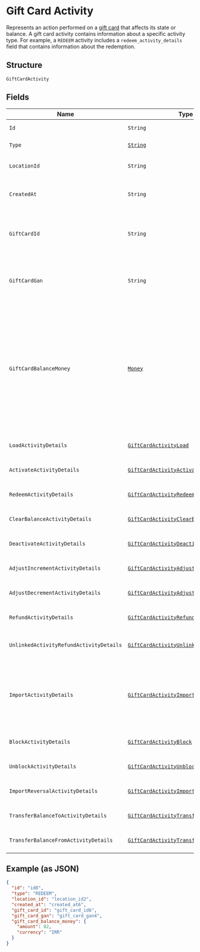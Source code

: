 
# Gift Card Activity

Represents an action performed on a [gift card](../../doc/models/gift-card.md) that affects its state or balance.
A gift card activity contains information about a specific activity type. For example, a `REDEEM` activity
includes a `redeem_activity_details` field that contains information about the redemption.

## Structure

`GiftCardActivity`

## Fields

| Name | Type | Tags | Description | Getter |
|  --- | --- | --- | --- | --- |
| `Id` | `String` | Optional | The Square-assigned ID of the gift card activity. | String getId() |
| `Type` | [`String`](../../doc/models/gift-card-activity-type.md) | Required | Indicates the type of [gift card activity](../../doc/models/gift-card-activity.md). | String getType() |
| `LocationId` | `String` | Required | The ID of the [business location](entity:Location) where the activity occurred. | String getLocationId() |
| `CreatedAt` | `String` | Optional | The timestamp when the gift card activity was created, in RFC 3339 format. | String getCreatedAt() |
| `GiftCardId` | `String` | Optional | The gift card ID. When creating a gift card activity, `gift_card_id` is not required if<br>`gift_card_gan` is specified. | String getGiftCardId() |
| `GiftCardGan` | `String` | Optional | The gift card account number (GAN). When creating a gift card activity, `gift_card_gan`<br>is not required if `gift_card_id` is specified. | String getGiftCardGan() |
| `GiftCardBalanceMoney` | [`Money`](../../doc/models/money.md) | Optional | Represents an amount of money. `Money` fields can be signed or unsigned.<br>Fields that do not explicitly define whether they are signed or unsigned are<br>considered unsigned and can only hold positive amounts. For signed fields, the<br>sign of the value indicates the purpose of the money transfer. See<br>[Working with Monetary Amounts](https://developer.squareup.com/docs/build-basics/working-with-monetary-amounts)<br>for more information. | Money getGiftCardBalanceMoney() |
| `LoadActivityDetails` | [`GiftCardActivityLoad`](../../doc/models/gift-card-activity-load.md) | Optional | Represents details about a `LOAD` [gift card activity type](../../doc/models/gift-card-activity-type.md). | GiftCardActivityLoad getLoadActivityDetails() |
| `ActivateActivityDetails` | [`GiftCardActivityActivate`](../../doc/models/gift-card-activity-activate.md) | Optional | Represents details about an `ACTIVATE` [gift card activity type](../../doc/models/gift-card-activity-type.md). | GiftCardActivityActivate getActivateActivityDetails() |
| `RedeemActivityDetails` | [`GiftCardActivityRedeem`](../../doc/models/gift-card-activity-redeem.md) | Optional | Represents details about a `REDEEM` [gift card activity type](../../doc/models/gift-card-activity-type.md). | GiftCardActivityRedeem getRedeemActivityDetails() |
| `ClearBalanceActivityDetails` | [`GiftCardActivityClearBalance`](../../doc/models/gift-card-activity-clear-balance.md) | Optional | Represents details about a `CLEAR_BALANCE` [gift card activity type](../../doc/models/gift-card-activity-type.md). | GiftCardActivityClearBalance getClearBalanceActivityDetails() |
| `DeactivateActivityDetails` | [`GiftCardActivityDeactivate`](../../doc/models/gift-card-activity-deactivate.md) | Optional | Represents details about a `DEACTIVATE` [gift card activity type](../../doc/models/gift-card-activity-type.md). | GiftCardActivityDeactivate getDeactivateActivityDetails() |
| `AdjustIncrementActivityDetails` | [`GiftCardActivityAdjustIncrement`](../../doc/models/gift-card-activity-adjust-increment.md) | Optional | Represents details about an `ADJUST_INCREMENT` [gift card activity type](../../doc/models/gift-card-activity-type.md). | GiftCardActivityAdjustIncrement getAdjustIncrementActivityDetails() |
| `AdjustDecrementActivityDetails` | [`GiftCardActivityAdjustDecrement`](../../doc/models/gift-card-activity-adjust-decrement.md) | Optional | Represents details about an `ADJUST_DECREMENT` [gift card activity type](../../doc/models/gift-card-activity-type.md). | GiftCardActivityAdjustDecrement getAdjustDecrementActivityDetails() |
| `RefundActivityDetails` | [`GiftCardActivityRefund`](../../doc/models/gift-card-activity-refund.md) | Optional | Represents details about a `REFUND` [gift card activity type](../../doc/models/gift-card-activity-type.md). | GiftCardActivityRefund getRefundActivityDetails() |
| `UnlinkedActivityRefundActivityDetails` | [`GiftCardActivityUnlinkedActivityRefund`](../../doc/models/gift-card-activity-unlinked-activity-refund.md) | Optional | Represents details about an `UNLINKED_ACTIVITY_REFUND` [gift card activity type](../../doc/models/gift-card-activity-type.md). | GiftCardActivityUnlinkedActivityRefund getUnlinkedActivityRefundActivityDetails() |
| `ImportActivityDetails` | [`GiftCardActivityImport`](../../doc/models/gift-card-activity-import.md) | Optional | Represents details about an `IMPORT` [gift card activity type](../../doc/models/gift-card-activity-type.md).<br>This activity type is used when Square imports a third-party gift card, in which case the<br>`gan_source` of the gift card is set to `OTHER`. | GiftCardActivityImport getImportActivityDetails() |
| `BlockActivityDetails` | [`GiftCardActivityBlock`](../../doc/models/gift-card-activity-block.md) | Optional | Represents details about a `BLOCK` [gift card activity type](../../doc/models/gift-card-activity-type.md). | GiftCardActivityBlock getBlockActivityDetails() |
| `UnblockActivityDetails` | [`GiftCardActivityUnblock`](../../doc/models/gift-card-activity-unblock.md) | Optional | Represents details about an `UNBLOCK` [gift card activity type](../../doc/models/gift-card-activity-type.md). | GiftCardActivityUnblock getUnblockActivityDetails() |
| `ImportReversalActivityDetails` | [`GiftCardActivityImportReversal`](../../doc/models/gift-card-activity-import-reversal.md) | Optional | Represents details about an `IMPORT_REVERSAL` [gift card activity type](../../doc/models/gift-card-activity-type.md). | GiftCardActivityImportReversal getImportReversalActivityDetails() |
| `TransferBalanceToActivityDetails` | [`GiftCardActivityTransferBalanceTo`](../../doc/models/gift-card-activity-transfer-balance-to.md) | Optional | Represents details about a `TRANSFER_BALANCE_TO` [gift card activity type](../../doc/models/gift-card-activity-type.md). | GiftCardActivityTransferBalanceTo getTransferBalanceToActivityDetails() |
| `TransferBalanceFromActivityDetails` | [`GiftCardActivityTransferBalanceFrom`](../../doc/models/gift-card-activity-transfer-balance-from.md) | Optional | Represents details about a `TRANSFER_BALANCE_FROM` [gift card activity type](../../doc/models/gift-card-activity-type.md). | GiftCardActivityTransferBalanceFrom getTransferBalanceFromActivityDetails() |

## Example (as JSON)

```json
{
  "id": "id8",
  "type": "REDEEM",
  "location_id": "location_id2",
  "created_at": "created_at6",
  "gift_card_id": "gift_card_id6",
  "gift_card_gan": "gift_card_gan4",
  "gift_card_balance_money": {
    "amount": 82,
    "currency": "IRR"
  }
}
```

